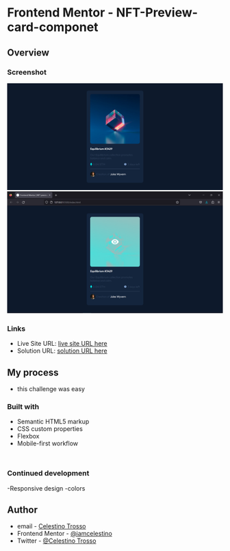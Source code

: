 # Frontend Mentor - NFT-Preview-card-componet


## Overview

### Screenshot
![](images/Screenshot%202023-08-19%20at%2010-11-48%20Frontend%20Mentor%20NFT%20preview%20card%20component.png)
![](images/Screenshot%20(37).png)


### Links
- Live Site URL: [live site URL here](https://iamcelestino.github.io/nft-preview-card-component-main/)
- Solution URL: [solution URL here](https://github.com/iamcelestino/nft-preview-card-component-main)


## My process

- this challenge was easy

### Built with

- Semantic HTML5 markup
- CSS custom properties
- Flexbox
- Mobile-first workflow
```
```
```
```
### Continued development
-Responsive design
-colors

## Author
- email - [Celestino Trosso](trcelestino488@gmail.com)
- Frontend Mentor - [@iamcelestino](https://www.frontendmentor.io/profile/iamcelestino)
- Twitter - [@Celestino Trosso](https://twitter.com/CTrosso)

